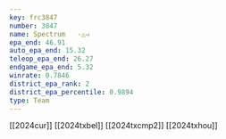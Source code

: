 ```yaml
---
key: frc3847
number: 3847
name: Spectrum   -△◅
epa_end: 46.91
auto_epa_end: 15.32
teleop_epa_end: 26.27
endgame_epa_end: 5.32
winrate: 0.7846
district_epa_rank: 2
district_epa_percentile: 0.9894
type: Team
---
```

[[2024cur]]
[[2024txbel]]
[[2024txcmp2]]
[[2024txhou]]
